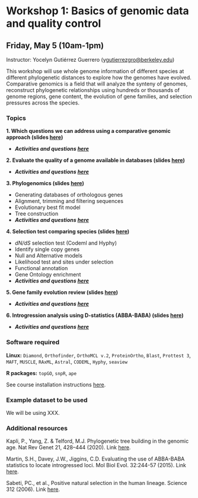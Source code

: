 
# Workshop 1: Basics of genomic data and quality control

## Friday, May 5 (10am-1pm)

Instructor: Yocelyn Gutiérrez Guerrero (ygutierrezgro@berkeley.edu)

This workshop will use whole genome information of different species at different phylogenetic distances to explore how the genomes have evolved. Comparative genomics is a field that will analyze the synteny of genomes, reconstruct phylogenetic relationships using hundreds or thousands of genome regions, gene content, the evolution of gene families, and selection pressures across the species.

### Topics

**1. Which questions we can address using a comparative genomic approach (slides [here](XXX))**
* ***Activities and questions [here](XXX)***

**2. Evaluate the quality of a genome available in databases (slides [here](XXX))**
* ***Activities and questions [here](XXX)***

**3. Phylogenomics (slides [here](XXX))**
* Generating databases of orthologous genes
* Alignment, trimming and filtering sequences
* Evolutionary best fit model
* Tree construction
* ***Activities and questions [here](XXX)***

**4. Selection test comparing species (slides [here](XXX))**
* *dN/dS* selection test (Codeml and Hyphy)
* Identify single copy genes
* Null and Alternative models
* Likelihood test and sites under selection
* Functional annotation
* Gene Ontology enrichment
* ***Activities and questions [here](XXX)***

**5. Gene family evolution review (slides [here](XXX))**
* ***Activities and questions [here](XXX)***

**6. Introgression analysis using D-statistics (ABBA-BABA) (slides [here](XXX))**
* ***Activities and questions [here](XXX)***

### Software required
**Linux:** `Diamond`, `Orthofinder`, `OrthoMCL v.2`, `ProteinOrtho`, `Blast`, `Prottest 3`, `MAFT`, `MUSCLE`, `RAxML`, `Astral`, `CODEML`, `Hyphy`, `seaview`

**R packages:** `topGO`, `snpR`, `ape`

See course installation instructions [here](XXX).

### Example dataset to be used

We will be using XXX.

### Additional resources

Kapli, P., Yang, Z. & Telford, M.J. Phylogenetic tree building in the genomic age. Nat Rev Genet 21, 428–444 (2020). Link [here](https://doi.org/10.1038/s41576-020-0233-0).

Martin, S.H., Davey, J.W., Jiggins, C.D. Evaluating the use of ABBA-BABA statistics to locate introgressed loci. Mol Biol Evol. 32:244-57 (2015). Link [here](https://doi.org/10.1093/molbev/msu269).

Sabeti, PC., et al., Positive natural selection in the human lineage. Science 312 (2006). Link [here](http://doi.org/10.1126/science.1124309).
